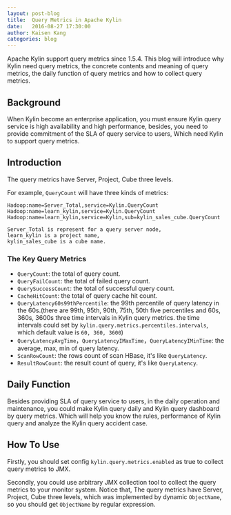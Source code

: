 ```yaml
---
layout: post-blog
title:  Query Metrics in Apache Kylin
date:   2016-08-27 17:30:00
author: Kaisen Kang
categories: blog
---
```


Apache Kylin support query metrics since 1.5.4. This blog will introduce why Kylin need query metrics, the concrete contents and meaning of query metrics, the daily function of query metrics and how to collect query metrics.

## Background
When Kylin become an enterprise application, you must ensure Kylin query service is high availability and high performance, besides, you need to provide commitment of the SLA of query service to users, Which need Kylin to support query metrics.

## Introduction
The query metrics have Server, Project, Cube three levels.

For example, `QueryCount` will have three kinds of metrics:
```
Hadoop:name=Server_Total,service=Kylin.QueryCount
Hadoop:name=learn_kylin,service=Kylin.QueryCount
Hadoop:name=learn_kylin,service=Kylin,sub=kylin_sales_cube.QueryCount

Server_Total is represent for a query server node,
learn_kylin is a project name,
kylin_sales_cube is a cube name.
```
### The Key Query Metrics

 - `QueryCount`: the total of query count.
 - `QueryFailCount`: the total of failed query count.
 - `QuerySuccessCount`: the total of successful query count.
 - `CacheHitCount`: the total of query cache hit count.
 - `QueryLatency60s99thPercentile`: the 99th percentile of query latency in the 60s.(there are 99th, 95th, 90th, 75th, 50th five percentiles and 60s, 360s, 3600s three time intervals in Kylin query metrics. the time intervals could set by `kylin.query.metrics.percentiles.intervals`, which default value is `60, 360, 3600`)
 - `QueryLatencyAvgTime`，`QueryLatencyIMaxTime`，`QueryLatencyIMinTime`: the average, max, min of query latency.
 - `ScanRowCount`: the rows count of scan HBase, it's like `QueryLatency`.
 - `ResultRowCount`: the result count of query, it's like `QueryLatency`.


## Daily Function
Besides providing SLA of query service to users, in the daily operation and maintenance, you could make Kylin query daily and Kylin query dashboard by query metrics. Which will help you know the rules, performance of Kylin query and analyze the Kylin query accident case.

## How To Use
Firstly, you should set config `kylin.query.metrics.enabled` as true to collect query metrics to JMX.

Secondly, you could use arbitrary JMX collection tool to collect the query metrics to your monitor system. Notice that, The query metrics have Server, Project, Cube three levels,  which was implemented by dynamic `ObjectName`, so you should get `ObjectName` by regular expression.
